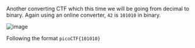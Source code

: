 Another converting CTF which this time we will be going from decimal to binary. Again using an online converter, `42` is `101010` in binary.

![image](https://github.com/JMacPort/picoCTFs/assets/145376972/1d1c9f59-8a4f-4ba0-a007-7b8a9256879f)

Following the format `picoCTF{101010}`
